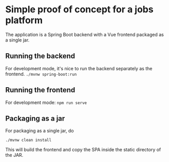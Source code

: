 # Simple proof of concept for a jobs platform
The application is a Spring Boot backend with a Vue frontend packaged as a single jar.

## Running the backend
For development mode, it's nice to run the backend separately as the frontend. 
    ```
	./mvnw spring-boot:run
	```
	
## Running the frontend
For development mode:
    ```
	npm run serve
	```
	
## Packaging as a jar
For packaging as a single jar, do
   ```
   ./mvnw clean install
   ```
   
This will build the frontend and copy the SPA inside the static directory of the JAR.
